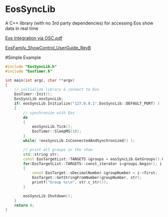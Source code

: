 # EosSyncLib
A C++ library (with no 3rd party dependencies) for accessing Eos show data in real time

[Eos Integration via OSC.pdf](https://github.com/ElectronicTheatreControlsLabs/EosSyncLib/raw/master/Eos%20Integration%20via%20OSC.pdf)

[EosFamily_ShowControl_UserGuide_RevB](http://www.etcconnect.com/WorkArea/DownloadAsset.aspx?id=10737461372)

#Simple Example
```C++
#include "EosSyncLib.h"
#include "EosTimer.h"

int main(int argc, char **argv)
{
	// initialize library & connect to Eos
	EosTimer::Init();
	EosSyncLib eosSyncLib;
	if( eosSyncLib.Initialize("127.0.0.1",EosSyncLib::DEFAULT_PORT) )
	{
		// synchronize with Eos
		do
		{
			eosSyncLib.Tick();
			EosTimer::SleepMS(10);
		}
		while( !eosSyncLib.IsConnectedAndSynchronized() );

		// print all groups in the show
		std::string str;
		const EosTargetList::TARGETS &groups = eosSyncLib.GetGroups().GetTargets();
		for(EosTargetList::TARGETS::const_iterator i=groups.begin(); i!=groups.end(); i++)		
		{
			const EosTarget::sDecimalNumber &groupNumber = i->first;
			EosTarget::GetStringFromNumber(groupNumber, str);
			printf("Group %s\n", str.c_str());
		}

		eosSyncLib.Shutdown();
	}
	return 0;
}
```
